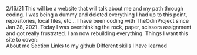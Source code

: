 2/16/21
This will be a website that will talk about me and my path through coding. I was being a dummy and deleted everything I had up to this point, repositories, local files, etc... I have been coding with TheOdinProject since Jan 28, 2021. Today I was overthinking the rock, paper, scissors assignment and got really frustrated. I am now rebuilding everything. 
Things I want this site to cover:  
    About me Section
    Links to my github
    Different skills I have learned
    